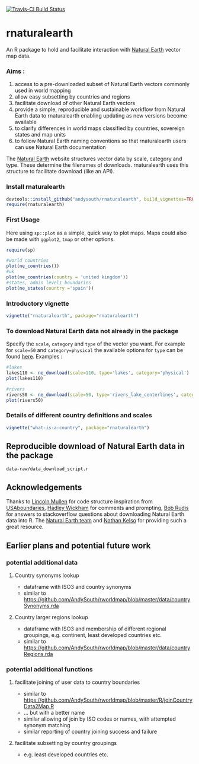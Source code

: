 [![Travis-CI Build Status](https://travis-ci.org/AndySouth/rnaturalearth.svg?branch=master)](https://travis-ci.org/AndySouth/rnaturalearth)

# rnaturalearth

An R package to hold and facilitate interaction with [Natural Earth](http://www.naturalearthdata.com/) vector map data.

### Aims :
1. access to a pre-downloaded subset of Natural Earth vectors commonly used in world mapping
1. allow easy subsetting by countries and regions
1. facilitate download of other Natural Earth vectors
1. provide a simple, reproducible and sustainable workflow from Natural Earth data to rnaturalearth enabling updating as new versions become available
1. to clarify differences in world maps classified by countries, sovereign states and map units
1. to follow Natural Earth naming conventions so that rnaturalearth users can use Natural Earth documentation

The [Natural Earth](http://www.naturalearthdata.com/) website structures vector data by scale, category and type. These determine the filenames of downloads. rnaturalearth uses this structure to facilitate download (like an API). 

### Install rnaturalearth

```r
devtools::install_github("andysouth/rnaturalearth", build_vignettes=TRUE)
require(rnaturalearth)
```

### First Usage
Here using `sp::plot` as a simple, quick way to plot maps. Maps could also be made with `ggplot2`, `tmap` or other options.
```r
require(sp)

#world countries
plot(ne_countries())
#uk
plot(ne_countries(country = 'united kingdom'))
#states, admin level1 boundaries
plot(ne_states(country ='spain')) 

```

### Introductory vignette
```r
vignette("rnaturalearth", package="rnaturalearth")
```

### To download Natural Earth data not already in the package
Specify the `scale`, `category` and `type` of the vector you want. For example for `scale=50` and `category=physical` the available options for `type` can be found [here](http://www.naturalearthdata.com/downloads/50m-physical-vectors/). Examples :

```r
#lakes
lakes110 <- ne_download(scale=110, type='lakes', category='physical')
plot(lakes110)

#rivers
rivers50 <- ne_download(scale=50, type='rivers_lake_centerlines', category='physical')
plot(rivers50)
```

### Details of different country definitions and scales
```r
vignette("what-is-a-country", package="rnaturalearth")
```

## Reproducible download of Natural Earth data in the package
`data-raw/data_download_script.r`

## Acknowledgements
Thanks to [Lincoln Mullen](https://github.com/lmullen) for code structure inspiration from [USAboundaries](https://github.com/ropensci/USAboundaries), [Hadley Wickham](https://github.com/hadley) for comments and prompting, [Bob Rudis](https://github.com/hrbrmstr) for answers to stackoverflow questions about downloading Natural Earth data into R. The [Natural Earth team](http://www.naturalearthdata.com/about/contributors/) and [Nathan Kelso](https://github.com/nvkelso) for providing such a great resource.


## Earlier plans and potential future work

### potential additional data

1. Country synonyms lookup
    + dataframe with ISO3 and country synonyms
    + similar to https://github.com/AndySouth/rworldmap/blob/master/data/countrySynonyms.rda
    
1. Country larger regions lookup
    + dataframe with ISO3 and membership of different regional groupings, e.g. continent, least developed countries etc.
    + similar to https://github.com/AndySouth/rworldmap/blob/master/data/countryRegions.rda


### potential additional functions

1. facilitate joining of user data to country boundaries
    + similar to https://github.com/AndySouth/rworldmap/blob/master/R/joinCountryData2Map.R
    + ... but with a better name
    + similar allowing of join by ISO codes or names, with attempted synonym matching
    + similar reporting of country joining success and failure

1. facilitate subsetting by country groupings
    + e.g. least developed countries etc.

    
    
